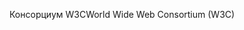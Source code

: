 <span data-ttu-id="011f0-101">Консорциум W3C</span><span class="sxs-lookup"><span data-stu-id="011f0-101">World Wide Web Consortium (W3C)</span></span>